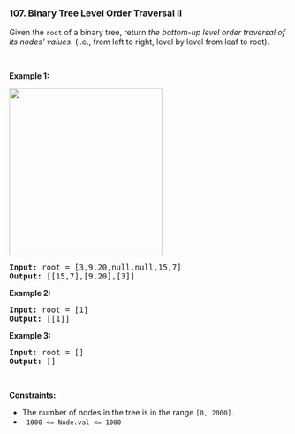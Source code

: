 <h3 align="left"> 107. Binary Tree Level Order Traversal II</h3>
<div><p>Given the <code>root</code> of a binary tree, return <em>the bottom-up level order traversal of its nodes' values</em>. (i.e., from left to right, level by level from leaf to root).</p>

<p>&nbsp;</p>
<p><strong>Example 1:</strong></p>
<img alt="" src="https://assets.leetcode.com/uploads/2021/02/19/tree1.jpg" style="width: 277px; height: 302px;">
<pre><strong>Input:</strong> root = [3,9,20,null,null,15,7]
<strong>Output:</strong> [[15,7],[9,20],[3]]
</pre>

<p><strong>Example 2:</strong></p>

<pre><strong>Input:</strong> root = [1]
<strong>Output:</strong> [[1]]
</pre>

<p><strong>Example 3:</strong></p>

<pre><strong>Input:</strong> root = []
<strong>Output:</strong> []
</pre>

<p>&nbsp;</p>
<p><strong>Constraints:</strong></p>

<ul>
	<li>The number of nodes in the tree is in the range <code>[0, 2000]</code>.</li>
	<li><code>-1000 &lt;= Node.val &lt;= 1000</code></li>
</ul>
</div>